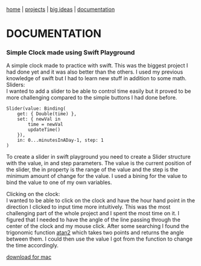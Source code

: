 [home](https://sanduran.github.io) | [projects](https://sanduran.github.io/projects) | [big ideas](https://sanduran.github.io/big_ideas) | [documentation](https://sanduran.github.io/documentation)

# DOCUMENTATION
### Simple Clock made using Swift Playground
A simple clock made to practice with swift. This was the biggest project I had done yet and it was also better than the others. I used my previous knowledge of swift but I had to learn new stuff in addition to some math.  
Sliders:  
I wanted to add a slider to be able to control time easily but it proved to be more challenging compared to the simple buttons I had done before.  
```
Slider(value: Binding(
    get: { Double(time) },
    set: { newVal in
        time = newVal
        updateTime()
    }),
    in: 0...minutesInADay-1, step: 1
)
```
To create a slider in swift playground you need to create a Slider structure with the value, in and step parameters. The value is the current position of the slider, the in property is the range of the value and the step is the minimum amount of change for the value. I used a bining for the value to bind the value to one of my own variables.

Clicking on the clock:  
I wanted to be able to click on the clock and have the hour hand point in the direction I clicked to input time more intuitively. This was the most challenging part of the whole project and I spent the most time on it. I figured that I needed to have the angle of the line passing through the center of the clock and my mouse click. After some searching I found the trigonomic function [atan2](https://en.wikipedia.org/wiki/Atan2) which takes two points and returns the angle between them. I could then use the value I got from the function to change the time accordingly.  

[download for mac](https://sanduran.github.io/assets/swiftClock/ClockV2.zip)

